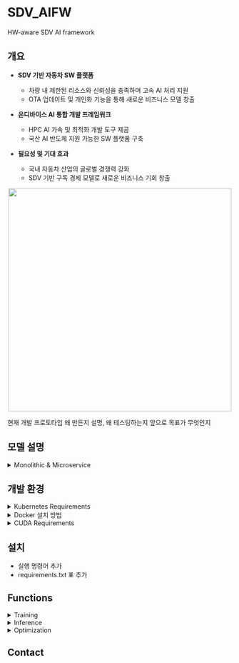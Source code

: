# SDV_AIFW
HW-aware SDV AI framework

## 개요

- **SDV 기반 자동차 SW 플랫폼**  
  - 차량 내 제한된 리소스와 신뢰성을 충족하며 고속 AI 처리 지원  
  - OTA 업데이트 및 개인화 기능을 통해 새로운 비즈니스 모델 창출  

- **온디바이스 AI 통합 개발 프레임워크**  
  - HPC AI 가속 및 최적화 개발 도구 제공  
  - 국산 AI 반도체 지원 가능한 SW 플랫폼 구축  

- **필요성 및 기대 효과**  
  - 국내 자동차 산업의 글로벌 경쟁력 강화  
  - SDV 기반 구독 경제 모델로 새로운 비즈니스 기회 창출


<div align="center">
  <img src="https://github.com/user-attachments/assets/3127675f-4a1f-4e8d-b778-94e1f4f3740a" width="500">
</div>

현재 개발 프로토타입 왜 만든지 설명, 왜 테스팅하는지
앞으로 목표가 무엇인지

## 모델 설명
<details>
  <summary>Monolithic & Microservice</summary>
  - Chart for Monolithic and Microservice
  - Show what is needed for on device/on premise environment
</details>

## 개발 환경
<details>
  <summary>Kubernetes Requirements</summary>
  - kuberentes download chart
  - kubernetes commands and explaination
  - 
</details>

<details>
  <summary>Docker 설치 방법</summary>
  - kuberentes function explaination
</details>

<details>
  <summary>CUDA Requirements</summary>
  - kuberentes function explaination
</details>

## 설치

  - 실행 명령어 추가
  - requirements.txt 표 추가

## Functions
<details>
  <summary>Training</summary>
  - YOLOv5 is used for object detection and identifying bounding boxes.
</details>

<details>
  <summary>Inference</summary>
  - StrongSORT is used for object tracking across multiple frames.
</details>

<details>
  <summary>Optimization</summary>
  - OSNet is used for object classification and re-identification.
</details>

## Contact

